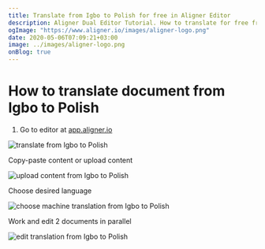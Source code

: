 ```yaml
---
title: Translate from Igbo to Polish for free in Aligner Editor
description: Aligner Dual Editor Tutorial. How to translate for free from Igbo to Polish. Aligner is multilingual document management platform. 
ogImage: "https://www.aligner.io/images/aligner-logo.png"
date: 2020-05-06T07:09:21+03:00
image: ../images/aligner-logo.png
onBlog: true
---
```


# How to translate document from Igbo to Polish

1. Go to editor at [app.aligner.io](https://app.aligner.io "Aligner App web page")

![translate from Igbo to Polish](../aligner-blank-editor.png "translate from Igbo to Polish")

Copy-paste content or upload content

![upload content from Igbo to Polish](../aligner-uploaded-document.png "upload content from Igbo to Polish")

Choose desired language

![choose machine translation from Igbo to Polish](../aligner-language-dropdown.png "choose machine translation from Igbo to Polish")

Work and edit 2 documents in parallel

![edit translation from Igbo to Polish](../aligner-double-sitded-editor.png "edit translation from Igbo to Polish")

